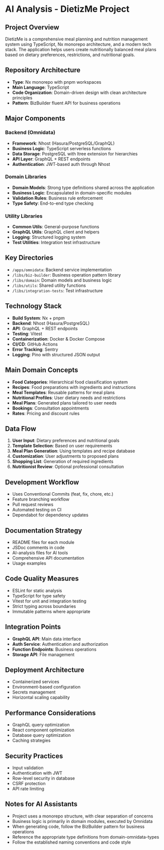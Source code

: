 # AI Analysis - DietizMe Project

## Project Overview
DietizMe is a comprehensive meal planning and nutrition management system using TypeScript, Nx monorepo architecture, and a modern tech stack. The application helps users create nutritionally balanced meal plans based on dietary preferences, restrictions, and nutritional goals.

## Repository Architecture
- **Type**: Nx monorepo with pnpm workspaces
- **Main Language**: TypeScript
- **Code Organization**: Domain-driven design with clean architecture principles
- **Pattern**: BizBuilder fluent API for business operations

## Major Components

### Backend (Omnidata)
- **Framework**: Nhost (Hasura/PostgreSQL/GraphQL)
- **Business Logic**: TypeScript serverless functions
- **Data Storage**: PostgreSQL with ltree extension for hierarchies
- **API Layer**: GraphQL + REST endpoints
- **Authentication**: JWT-based auth through Nhost

### Domain Libraries
- **Domain Models**: Strong type definitions shared across the application
- **Business Logic**: Encapsulated in domain-specific modules
- **Validation Rules**: Business rule enforcement
- **Type Safety**: End-to-end type checking

### Utility Libraries
- **Common Utils**: General-purpose functions
- **GraphQL Utils**: GraphQL client and helpers
- **Logging**: Structured logging system
- **Test Utilities**: Integration test infrastructure

## Key Directories
- `/apps/omnidata`: Backend service implementation
- `/libs/biz-builder`: Business operation pattern library
- `/libs/domain`: Domain models and business logic
- `/libs/utils`: Shared utility functions
- `/libs/integration-tests`: Test infrastructure

## Technology Stack
- **Build System**: Nx + pnpm
- **Backend**: Nhost (Hasura/PostgreSQL)
- **API**: GraphQL + REST endpoints
- **Testing**: Vitest
- **Containerization**: Docker & Docker Compose
- **CI/CD**: GitHub Actions
- **Error Tracking**: Sentry
- **Logging**: Pino with structured JSON output

## Main Domain Concepts
- **Food Categories**: Hierarchical food classification system
- **Recipes**: Food preparations with ingredients and instructions
- **Meal Templates**: Reusable patterns for meal plans
- **Nutritional Profiles**: User dietary needs and restrictions
- **Meal Plans**: Generated plans tailored to user needs
- **Bookings**: Consultation appointments
- **Rates**: Pricing and discount rules

## Data Flow
1. **User Input**: Dietary preferences and nutritional goals
2. **Template Selection**: Based on user requirements
3. **Meal Plan Generation**: Using templates and recipe database
4. **Customization**: User adjustments to proposed plans
5. **Shopping List**: Generation of required ingredients
6. **Nutritionist Review**: Optional professional consultation

## Development Workflow
- Uses Conventional Commits (feat, fix, chore, etc.)
- Feature branching workflow
- Pull request reviews
- Automated testing on CI
- Dependabot for dependency updates

## Documentation Strategy
- README files for each module
- JSDoc comments in code
- AI-analysis files for AI tools
- Comprehensive API documentation
- Usage examples

## Code Quality Measures
- ESLint for static analysis
- TypeScript for type safety
- Vitest for unit and integration testing
- Strict typing across boundaries
- Immutable patterns where appropriate

## Integration Points
- **GraphQL API**: Main data interface
- **Auth Service**: Authentication and authorization
- **Function Endpoints**: Business operations
- **Storage API**: File management

## Deployment Architecture
- Containerized services
- Environment-based configuration
- Secrets management
- Horizontal scaling capability

## Performance Considerations
- GraphQL query optimization
- React component optimization
- Database query optimization
- Caching strategies

## Security Practices
- Input validation
- Authentication with JWT
- Row-level security in database
- CSRF protection
- API rate limiting

## Notes for AI Assistants
- Project uses a monorepo structure, with clear separation of concerns
- Business logic is primarily in domain modules, executed by Omnidata
- When generating code, follow the BizBuilder pattern for business operations
- Reference the appropriate type definitions from domain-omnidata-types
- Follow the established naming conventions and code style
